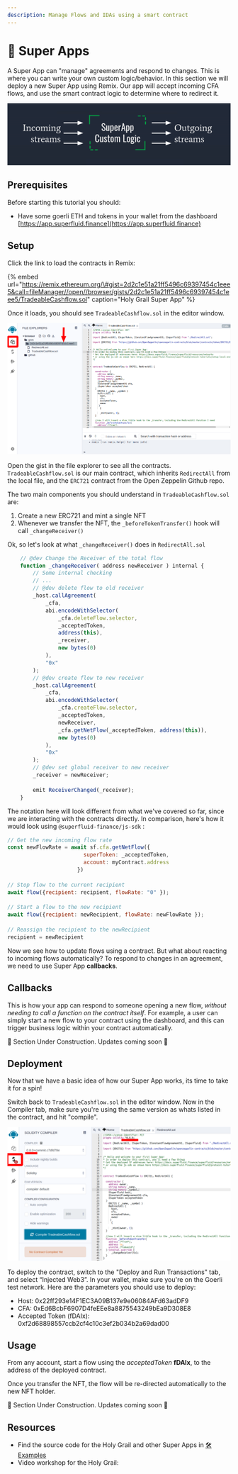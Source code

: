 ```yaml
---
description: Manage Flows and IDAs using a smart contract
---
```


# 🦾 Super Apps

A Super App can "manage" agreements and respond to changes. This is where you can write your own custom logic/behavior. In this section we will deploy a new Super App using Remix. Our app will accept incoming CFA flows, and use the smart contract logic to determine where to redirect it. 

![](../.gitbook/assets/image%20%2812%29.png)

## Prerequisites

Before starting this tutorial you should: 

* Have some goerli ETH and tokens in your wallet from the dashboard [https://app.superfluid.finance](https://app.superfluid.finance)

## Setup

Click the link to load the contracts in Remix:

{% embed url="https://remix.ethereum.org/\#gist=2d2c1e51a21ff5496c69397454c1eee5&call=fileManager//open//browser/gists/2d2c1e51a21ff5496c69397454c1eee5/TradeableCashflow.sol" caption="Holy Grail Super App" %}

Once it loads, you should see `TradeableCashflow.sol` in the editor window. 

![](../.gitbook/assets/image%20%281%29.png)

Open the gist in the file explorer to see all the contracts. `TradeableCashflow.sol` is our main contract, which inherits `RedirectAll` from the local file, and the `ERC721` contract from the Open Zeppelin Github repo.

The two main components you should understand in `TradeableCashflow.sol` are:

1. Create a new ERC721 and mint a single NFT 
2. Whenever we transfer the NFT, the `_beforeTokenTransfer()` hook will call `_changeReceiver()` 

Ok, so let's look at what `_changeReceiver()` does in `RedirectAll.sol`

```javascript
    // @dev Change the Receiver of the total flow
    function _changeReceiver( address newReceiver ) internal {
        // Some internal checking    
        // ...
        // @dev delete flow to old receiver
        _host.callAgreement(
            _cfa,
            abi.encodeWithSelector(
                _cfa.deleteFlow.selector,
                _acceptedToken,
                address(this),
                _receiver,
                new bytes(0)
            ),
            "0x"
        );
        // @dev create flow to new receiver
        _host.callAgreement(
            _cfa,
            abi.encodeWithSelector(
                _cfa.createFlow.selector,
                _acceptedToken,
                newReceiver,
                _cfa.getNetFlow(_acceptedToken, address(this)),
                new bytes(0)
            ),
            "0x"
        );
        // @dev set global receiver to new receiver
        _receiver = newReceiver;

        emit ReceiverChanged(_receiver);
    }
```

The notation here will look different from what we've covered so far, since we are interacting with the contracts directly. In comparison, here's how it would look using `@superfluid-finance/js-sdk` :

```javascript
// Get the new incoming flow rate
const newFlowRate = await sf.cfa.getNetFlow({ 
                        superToken: _acceptedToken,
                        account: myContract.address
                      })

// Stop flow to the current recipient
await flow({recipient: recipient, flowRate: "0" });

// Start a flow to the new recipient
await flow({recipient: newRecipient, flowRate: newFlowRate });

// Reassign the recipient to the newRecipient
recipient = newRecipient
```

Now we see how to update flows using a contract. But what about reacting to incoming flows automatically? To respond to changes in an agreement, we need to use Super App **callbacks**.

## Callbacks

This is how your app can respond to someone opening a new flow, _without needing to call a function on the contract itself_. For example, a user can simply start a new flow to your contract using the dashboard, and this can trigger business logic within your contract automatically. 

🚧 Section Under Construction. Updates coming soon 🚧 

## Deployment

Now that we have a basic idea of how our Super App works, its time to take it for a spin!

Switch back to `TradeableCashflow.sol` in the editor window. Now in the Compiler tab, make sure you're using the same version as whats listed in the contract, and hit "compile".

![](../.gitbook/assets/image%20%2810%29.png)

To deploy the contract, switch to the "Deploy and Run Transactions" tab, and select “Injected Web3”. In your wallet, make sure you're on the Goerli test network. Here are the parameters you should use to deploy:

* Host: 0x22ff293e14F1EC3A09B137e9e06084AFd63adDF9
* CFA: 0xEd6BcbF6907D4feEEe8a8875543249bEa9D308E8
* Accepted Token \(fDAIx\): 0xf2d68898557ccb2cf4c10c3ef2b034b2a69dad00

## Usage

From any account, start a flow using the _acceptedToken_ **fDAIx**, to the address of the deployed contract.

Once you transfer the NFT, the flow will be re-directed automatically to the new NFT holder.

🚧 Section Under Construction. Updates coming soon 🚧 

## Resources

* Find the source code for the Holy Grail and other Super Apps in [🛠️ Examples](../resources/examples.md)
* Video workshop for the Holy Grail: 



